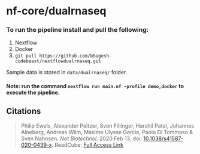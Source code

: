 # nf-core/dualrnaseq

### To run the pipeline install and pull the following:

1. Nextflow
2. Docker 
3. `git pull https://github.com/bhagesh-codebeast/nextflowdualrnaseq.git`

Sample data is stored in `data/dualrnaseq/` folder.

#### Note: run the command `nextflow run main.nf -profile demo,docker` to execute the pipeline.

## Citations
> Philip Ewels, Alexander Peltzer, Sven Fillinger, Harshil Patel, Johannes Alneberg, Andreas Wilm, Maxime Ulysse Garcia, Paolo Di Tommaso & Sven Nahnsen.
> _Nat Biotechnol._ 2020 Feb 13. doi: [10.1038/s41587-020-0439-x](https://dx.doi.org/10.1038/s41587-020-0439-x).
> ReadCube: [Full Access Link](https://rdcu.be/b1GjZ)
